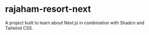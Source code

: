 # rajaham-resort-next
A project built to learn about Next.js in combination with Shadcn and Tailwind CSS. 
